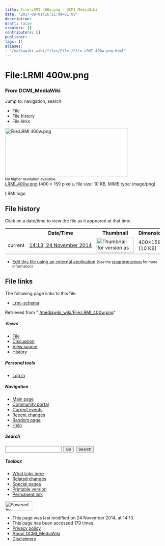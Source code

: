 ```yaml
---
title: File:LRMI 400w.png - DCMI_MediaWiki
date: '2017-09-01T16:21:09+01:00'
description: 
draft: false
creators: []
contributors: []
publisher: 
tags: []
aliases:
- "/mediawiki_wiki/files/File:/File_LRMI_400w.png.html"
---
```


<a id="top"></a>
# File:LRMI 400w.png

### From DCMI\_MediaWiki

Jump to: navigation, search
<!-- start content -->
- File
- File history
- File links

 [<img alt="File:LRMI 400w.png" src="/images/6/66/LRMI_400w.png" width="400" height="159">](/mediawiki_wiki/files/LRMI_400w.png)  
<small>No higher resolution available.</small>  
 [LRMI\_400w.png](/images/6/66/LRMI_400w.png)‎ (400 × 159 pixels, file size: 10 KB, MIME type: image/png)

LRMI logo

<!-- 
NewPP limit report
Preprocessor node count: 1/1000000
Post-expand include size: 0/2097152 bytes
Template argument size: 0/2097152 bytes
Expensive parser function count: 0/100
-->
## File history

Click on a date/time to view the file as it appeared at that time.

<table class="wikitable filehistory">
  <tr>
    <td></td>
    <th>Date/Time</th>
    <th>Thumbnail</th>
    <th>Dimensions</th>
    <th>User</th>
    <th>Comment</th>
  </tr>
  <tr>
    <td>current</td>
    <td class="filehistory-selected" style="white-space: nowrap;"><a href="/mediawiki_wiki/files/LRMI_400w.png">14:13, 24 November 2014</a></td>
    <td><a href="/images/6/66/LRMI_400w.png"><img alt="Thumbnail for version as of 14:13, 24 November 2014" src="/images/6/66/LRMI_400w.png" width="120" height="48"></a></td>
    <td>400×159 <span style="white-space: nowrap;">(10 KB)</span>
    </td>
    <td>
      <a href="/index.php?title=User:StuartSutton&amp;action=edit&amp;redlink=1" class="new mw-userlink" title="User:StuartSutton (page does not exist)">StuartSutton</a> <span style="white-space: nowrap;"> <span class="mw-usertoollinks">(<a href="/index.php?title=User_talk:StuartSutton&amp;action=edit&amp;redlink=1" class="new" title="User talk:StuartSutton (page does not exist)">Talk</a> | <a href="/index.php/Special:Contributions/StuartSutton" title="Special:Contributions/StuartSutton">contribs</a>)</span></span>
    </td>
    <td> <span class="comment">(LRMI logo)</span>
    </td>
  </tr>
</table>

  

- [Edit this file using an external application](/index.php?title=File:LRMI_400w.png&action=edit&externaledit=true&mode=file "File:LRMI 400w.png") <small>(See the <a href="http://www.mediawiki.org/wiki/Manual:External_editors" class="external text" rel="nofollow">setup instructions</a> for more information)</small>

## File links

The following page links to this file:

- [Lrmi-schema](/index.php/Lrmi-schema "Lrmi-schema")

Retrieved from " [/mediawiki_wiki/File:LRMI\_400w.png](/mediawiki_wiki/files/File:/File:LRMI_400w.png.html)"

<!-- end content -->

##### Views

- [File](/mediawiki_wiki/files/File:/File:LRMI_400w.png.html "View the file page [c]")
- [Discussion](/index.php?title=File_talk:LRMI_400w.png&action=edit&redlink=1 "Discussion about the content page [t]")
- [View source](/index.php?title=File:LRMI_400w.png&action=edit "This page is protected.
You can view its source [e]")
- [History](/index.php?title=File:LRMI_400w.png&action=history "Past revisions of this page [h]")

##### Personal tools

- [Log in](/index.php?title=Special:UserLogin&returnto=File:LRMI_400w.png "You are encouraged to log in; however, it is not mandatory [o]")

<script type="text/javascript"> if (window.isMSIE55) fixalpha(); </script>

##### Navigation

- [Main page](/index.php/Main_Page "Visit the main page [z]")
- [Community portal](/index.php/DCMI_MediaWiki:Community_portal "About the project, what you can do, where to find things")
- [Current events](/index.php/DCMI_MediaWiki:Current_events "Find background information on current events")
- [Recent changes](/index.php/Special:RecentChanges "The list of recent changes in the wiki [r]")
- [Random page](/index.php/Special:Random "Load a random page [x]")
- [Help](/index.php/Help:Contents "The place to find out")

##### <label for="searchInput">Search</label>

<form action="/index.php" id="searchform">
				<input type="hidden" name="title" value="Special:Search">
				<input id="searchInput" title="Search DCMI_MediaWiki" accesskey="f" type="search" name="search">
				<input type="submit" name="go" class="searchButton" id="searchGoButton" value="Go" title="Go to a page with this exact name if exists"> 
				<input type="submit" name="fulltext" class="searchButton" id="mw-searchButton" value="Search" title="Search the pages for this text">
			</form>

##### Toolbox

- [What links here](/index.php/Special:WhatLinksHere/File:LRMI_400w.png "List of all wiki pages that link here [j]")
- [Related changes](/index.php/Special:RecentChangesLinked/File:LRMI_400w.png "Recent changes in pages linked from this page [k]")
- [Special pages](/index.php/Special:SpecialPages "List of all special pages [q]")
- [Printable version](/index.php?title=File:LRMI_400w.png&printable=yes "Printable version of this page [p]")
- [Permanent link](/index.php?title=File:LRMI_400w.png&oldid=8792 "Permanent link to this revision of the page")

<!-- end of the left (by default at least) column -->

 [<img src="/skins/common/images/poweredby_mediawiki_88x31.png" height="31" width="88" alt="Powered by MediaWiki">](http://www.mediawiki.org/)

- This page was last modified on 24 November 2014, at 14:13.
- This page has been accessed 179 times.
- [Privacy policy](/index.php/DCMI_MediaWiki:Privacy_policy "DCMI MediaWiki:Privacy policy")
- [About DCMI\_MediaWiki](/index.php/DCMI_MediaWiki:About "DCMI MediaWiki:About")
- [Disclaimers](/index.php/DCMI_MediaWiki:General_disclaimer "DCMI MediaWiki:General disclaimer")

<script>if (window.runOnloadHook) runOnloadHook();</script><!-- Served in 0.455 secs. -->
